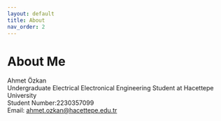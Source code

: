 ```yaml
---
layout: default
title: About
nav_order: 2
---
```


# About Me

Ahmet Özkan\
Undergraduate Electrical Electronical Engineering Student at Hacettepe University\
Student Number:2230357099\
Email: ahmet.ozkan@hacettepe.edu.tr
